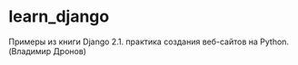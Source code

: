 # learn_django
Примеры из книги Django 2.1. практика создания веб-сайтов на Python. (Владимир Дронов)
